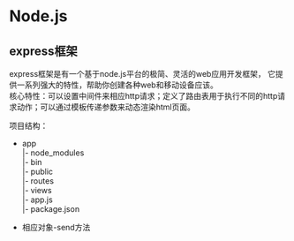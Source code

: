 # Node.js

## express框架 
express框架是有一个基于node.js平台的极简、灵活的web应用开发框架， 它提供一系列强大的特性，帮助你创建各种web和移动设备应该。<br/>
核心特性：可以设置中间件来相应http请求；定义了路由表用于执行不同的http请求动作；可以通过模板传递参数来动态渲染html页面。

项目结构：<br/>
- app <br/>
|- node_modules <br/>
|- bin  <br/>
|- public  <br/>
|- routes  <br/>
|- views  <br/>
|- app.js  <br/>
|- package.json  <br/>

*  相应对象-send方法

